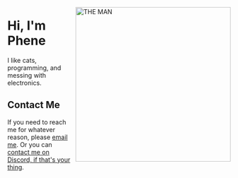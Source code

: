 <img align="right" src="https://github.com/joebobbio/joebobbio/blob/main/THEMAN.jpg?raw=true" alt="THE MAN" width="350"></img>
# Hi, I'm Phene

I like cats, programming, and messing with electronics.


## Contact Me
If you need to reach me for whatever reason, please [email me](mailto:phene@phene.dev). Or you can [contact me on Discord, if that's your thing](https://discord.com/users/347791894115385355).
<!--
**joebobbio/joebobbio** is a ✨ _special_ ✨ repository because its `README.md` (this file) appears on your GitHub profile.

Here are some ideas to get you started:

- 🔭 I’m currently working on ...
- 🌱 I’m currently learning ...
- 👯 I’m looking to collaborate on ...
- 🤔 I’m looking for help with ...
- 💬 Ask me about ...
- 📫 How to reach me: ...
- 😄 Pronouns: ...
- ⚡ Fun fact: ...
-->
